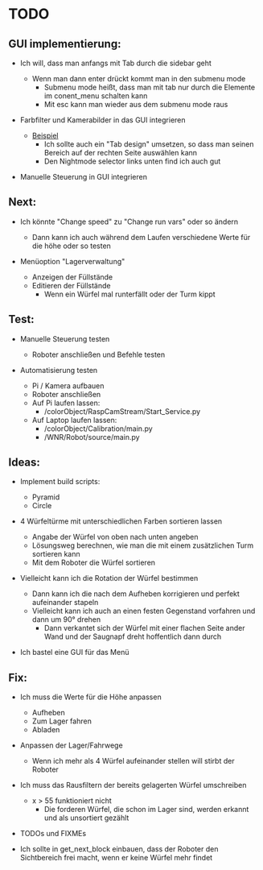 # TODO

## GUI implementierung:

- Ich will, dass man anfangs mit Tab durch die sidebar geht
    - Wenn man dann enter drückt kommt man in den submenu mode
        - Submenu mode heißt, dass man mit tab nur durch die Elemente im conent_menu schalten kann
        - Mit esc kann man wieder aus dem submenu mode raus

- Farbfilter und Kamerabilder in das GUI integrieren
    - [Beispiel](/GUI_example.png)
        - Ich sollte auch ein "Tab design" umsetzen, so dass man seinen Bereich auf der rechten Seite auswählen kann
        - Den Nightmode selector links unten find ich auch gut

- Manuelle Steuerung in GUI integrieren

## Next:

- Ich könnte "Change speed" zu "Change run vars" oder so ändern
    - Dann kann ich auch während dem Laufen verschiedene Werte für die höhe oder so testen

- Menüoption "Lagerverwaltung"
    - Anzeigen der Füllstände
    - Editieren der Füllstände
        - Wenn ein Würfel mal runterfällt oder der Turm kippt

## Test:

- Manuelle Steuerung testen
    - Roboter anschließen und Befehle testen

- Automatisierung testen
    - Pi / Kamera aufbauen
    - Roboter anschließen
    - Auf Pi laufen lassen:
        - /colorObject/RaspCamStream/Start_Service.py
    - Auf Laptop laufen lassen:
        - /colorObject/Calibration/main.py
        - /WNR/Robot/source/main.py

## Ideas:

- Implement build scripts:
    - Pyramid
    - Circle

- 4 Würfeltürme mit unterschiedlichen Farben sortieren lassen
    - Angabe der Würfel von oben nach unten angeben
    - Lösungsweg berechnen, wie man die mit einem zusätzlichen Turm sortieren kann
    - Mit dem Roboter die Würfel sortieren

- Vielleicht kann ich die Rotation der Würfel bestimmen
    - Dann kann ich die nach dem Aufheben korrigieren und perfekt aufeinander stapeln
    - Vielleicht kann ich auch an einen festen Gegenstand vorfahren und dann um 90° drehen
        - Dann verkantet sich der Würfel mit einer flachen Seite ander Wand und der Saugnapf dreht hoffentlich dann durch

- Ich bastel eine GUI für das Menü

## Fix:

- Ich muss die Werte für die Höhe anpassen
    - Aufheben
    - Zum Lager fahren
    - Abladen

- Anpassen der Lager/Fahrwege
    - Wenn ich mehr als 4 Würfel aufeinander stellen will stirbt der Roboter

- Ich muss das Rausfiltern der bereits gelagerten Würfel umschreiben
    - x > 55 funktioniert nicht
        - Die forderen Würfel, die schon im Lager sind, werden erkannt und als unsortiert gezählt

- TODOs und FIXMEs

- Ich sollte in get_next_block einbauen, dass der Roboter den Sichtbereich frei macht, wenn er keine Würfel mehr findet